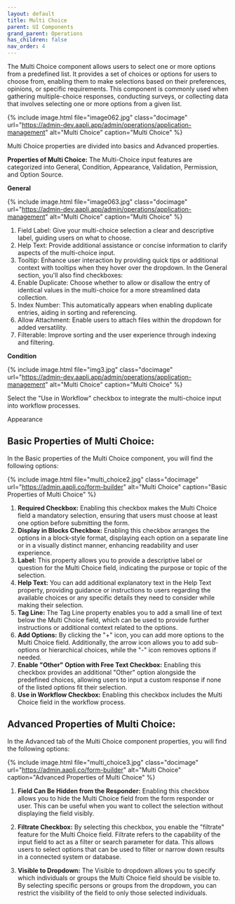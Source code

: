 ```yaml
---
layout: default
title: Multi Choice 
parent: UI Components
grand_parent: Operations
has_children: false
nav_order: 4
---
```


The Multi Choice component allows users to select one or more options from a predefined list. It provides a set of choices or options for users to choose from, enabling them to make selections based on their preferences, opinions, or specific requirements. This component is commonly used when gathering multiple-choice responses, conducting surveys, or collecting data that involves selecting one or more options from a given list.

{% include image.html file="image062.jpg" class="docimage" url="https://admin-dev.aapli.app/admin/operations/application-management" alt="Multi Choice" caption="Multi Choice" %}

Multi Choice properties are divided into basics and Advanced properties.

**Properties of Multi Choice:**
The Multi-Choice input features are categorized into General, Condition, Appearance, Validation, Permission, and Option Source.

**General**

{% include image.html file="image063.jpg" class="docimage" url="https://admin-dev.aapli.app/admin/operations/application-management" alt="Multi Choice" caption="Multi Choice" %}

1. Field Label: Give your multi-choice selection a clear and descriptive label, guiding users on what to choose.
2. Help Text: Provide additional assistance or concise information to clarify aspects of the multi-choice input.
3. Tooltip: Enhance user interaction by providing quick tips or additional context with tooltips when they hover over the dropdown.
In the General section, you'll also find checkboxes:
4. Enable Duplicate: Choose whether to allow or disallow the entry of identical values in the multi-choice for a more streamlined data collection.
5. Index Number: This automatically appears when enabling duplicate entries, aiding in sorting and referencing.
6. Allow Attachment: Enable users to attach files within the dropdown for added versatility.
7. Filterable: Improve sorting and the user experience through indexing and filtering.


**Condition** 

{% include image.html file="img3.jpg" class="docimage" url="https://admin-dev.aapli.app/admin/operations/application-management" alt="Multi Choice" caption="Multi Choice" %}


Select the "Use in Workflow" checkbox to integrate the multi-choice input into workflow processes.

Appearance

## Basic Properties of Multi Choice:

In the Basic properties of the Multi Choice component, you will find the following options:

{% include image.html file="multi_choice2.jpg" class="docimage" url="https://admin.aapli.co/form-builder" alt="Multi Choice" caption="Basic Properties of Multi Choice" %}

1. **Required Checkbox:** Enabling this checkbox makes the Multi Choice field a mandatory selection, ensuring that users must choose at least one option before submitting the form.
2. **Display in Blocks Checkbox:** Enabling this checkbox arranges the options in a block-style format, displaying each option on a separate line or in a visually distinct manner, enhancing readability and user experience.
3. **Label:** This property allows you to provide a descriptive label or question for the Multi Choice field, indicating the purpose or topic of the selection.
4. **Help Text:** You can add additional explanatory text in the Help Text property, providing guidance or instructions to users regarding the available choices or any specific details they need to consider while making their selection.
5. **Tag Line:** The Tag Line property enables you to add a small line of text below the Multi Choice field, which can be used to provide further instructions or additional context related to the options.
6. **Add Options:** By clicking the "+" icon, you can add more options to the Multi Choice field. Additionally, the arrow icon allows you to add sub-options or hierarchical choices, while the "-" icon removes options if needed.
7. **Enable "Other" Option with Free Text Checkbox:** Enabling this checkbox provides an additional "Other" option alongside the predefined choices, allowing users to input a custom response if none of the listed options fit their selection.
8. **Use in Workflow Checkbox:** Enabling this checkbox includes the Multi Choice field in the workflow process.


## Advanced Properties of Multi Choice:

In the Advanced tab of the Multi Choice component properties, you will find the following options:

{% include image.html file="multi_choice3.jpg" class="docimage" url="https://admin.aapli.co/form-builder" alt="Multi Choice" caption="Advanced Properties of Multi Choice" %}

1. **Field Can Be Hidden from the Responder:** Enabling this checkbox allows you to hide the Multi Choice field from the form responder or user. This can be useful when you want to collect the selection without displaying the field visibly.

2. **Filtrate Checkbox:** By selecting this checkbox, you enable the "filtrate" feature for the Multi Choice field. Filtrate refers to the capability of the input field to act as a filter or search parameter for data. This allows users to select options that can be used to filter or narrow down results in a connected system or database.

3. **Visible to Dropdown:** The Visible to dropdown allows you to specify which individuals or groups the Multi Choice field should be visible to. By selecting specific persons or groups from the dropdown, you can restrict the visibility of the field to only those selected individuals.

